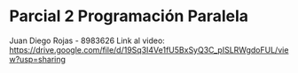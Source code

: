 # Parcial 2 Programación Paralela
Juan Diego Rojas - 8983626
Link al video: https://drive.google.com/file/d/19Sq3I4Ve1fU5BxSyQ3C_pISLRWgdoFUL/view?usp=sharing

